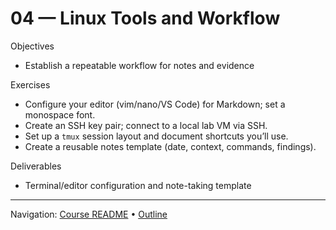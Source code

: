 # 04 — Linux Tools and Workflow

Objectives
- Establish a repeatable workflow for notes and evidence

Exercises
- Configure your editor (vim/nano/VS Code) for Markdown; set a monospace font.
- Create an SSH key pair; connect to a local lab VM via SSH.
- Set up a `tmux` session layout and document shortcuts you’ll use.
- Create a reusable notes template (date, context, commands, findings).

Deliverables
- Terminal/editor configuration and note-taking template

---
Navigation: [Course README](../../README.md) • [Outline](../../docs/outline.md)
